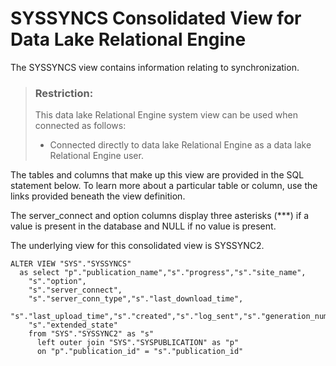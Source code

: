 <!-- loio3bea68736c5f1014a03ed8aa39cf1884 -->

# SYSSYNCS Consolidated View for Data Lake Relational Engine

The SYSSYNCS view contains information relating to synchronization.



> ### Restriction:  
> This data lake Relational Engine system view can be used when connected as follows:
> 
> -   Connected directly to data lake Relational Engine as a data lake Relational Engine user.



The tables and columns that make up this view are provided in the SQL statement below. To learn more about a particular table or column, use the links provided beneath the view definition.

The server\_connect and option columns display three asterisks \(\*\*\*\) if a value is present in the database and NULL if no value is present.

The underlying view for this consolidated view is SYSSYNC2.

```
ALTER VIEW "SYS"."SYSSYNCS"
  as select "p"."publication_name","s"."progress","s"."site_name",
    "s"."option",
    "s"."server_connect",
    "s"."server_conn_type","s"."last_download_time",
    "s"."last_upload_time","s"."created","s"."log_sent","s"."generation_number",
    "s"."extended_state"
    from "SYS"."SYSSYNC2" as "s"
      left outer join "SYS"."SYSPUBLICATION" as "p"
      on "p"."publication_id" = "s"."publication_id"
```

